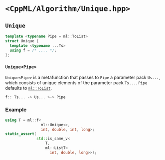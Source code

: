 # `<CppML/Algorithm/Unique.hpp>`

## `Unique`

```c++
template <typename Pipe = ml::ToList>
struct Unique {
  template <typename ...Ts>
  using f = /* .... */;
};
```
### `Unique<Pipe>`

`Unique<Pipe>` is a metafunction that passes to `Pipe` a parameter pack `Us...`, which consists of unique elements of the parameter pack `Ts...`.  `Pipe` defaults to [`ml::ToList`](../Functional/ToList.md).

```c++
f:: Ts... -> Us... >-> Pipe
```

### Example

```c++
using T = ml::f<
                ml::Unique<>,
                int, double, int, long>;
static_assert(
              std::is_same_v<
                  T,
                  ml::ListT<
                    int, double, long>>);
```
